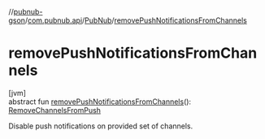 //[pubnub-gson](../../../index.md)/[com.pubnub.api](../index.md)/[PubNub](index.md)/[removePushNotificationsFromChannels](remove-push-notifications-from-channels.md)

# removePushNotificationsFromChannels

[jvm]\
abstract fun [removePushNotificationsFromChannels](remove-push-notifications-from-channels.md)(): [RemoveChannelsFromPush](../../com.pubnub.api.endpoints.push/-remove-channels-from-push/index.md)

Disable push notifications on provided set of channels.
